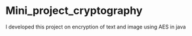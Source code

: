 # Mini_project_cryptography
I developed this project on encryption of text and image using AES in java
